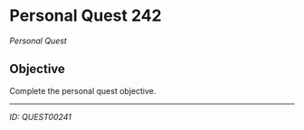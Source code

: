 # Personal Quest 242

*Personal Quest*

## Objective
Complete the personal quest objective.

---
*ID: QUEST00241*